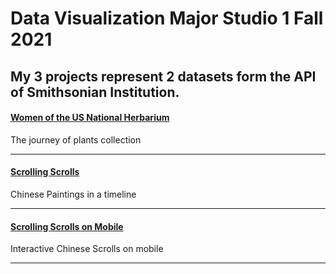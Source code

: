 # Data Visualization Major Studio 1 Fall 2021
## My 3 projects represent 2 datasets form the API of Smithsonian Institution.

#### [Women of the US National Herbarium](https://zorawan.github.io/MajorStudio1/ProjectA/index.html) 
The journey of plants collection

---

#### [Scrolling Scrolls](https://zorawan.github.io/MajorStudio1/ProjectB/index.html)
Chinese Paintings in a timeline

---

#### [Scrolling Scrolls on Mobile](https://zorawan.github.io/MajorStudio1/ProjectC/index_m.html)
Interactive Chinese Scrolls on mobile

---

